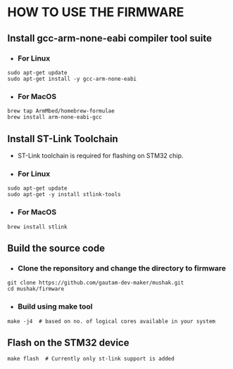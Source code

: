 # HOW TO USE THE FIRMWARE

## Install gcc-arm-none-eabi compiler tool suite

* ### For Linux 

```
sudo apt-get update
sudo apt-get install -y gcc-arm-none-eabi
```

* ### For MacOS
```
brew tap ArmMbed/homebrew-formulae
brew install arm-none-eabi-gcc
```
## Install ST-Link Toolchain

* ST-Link toolchain is required for flashing on STM32 chip.

* ### For Linux
```
sudo apt-get update
sudo apt-get -y install stlink-tools
```

* ### For MacOS

```
brew install stlink
```

## Build the source code

* ### Clone the reponsitory and change the directory to firmware

```
git clone https://github.com/gautam-dev-maker/mushak.git
cd mushak/firmware
```

* ### Build using make tool
```
make -j4  # based on no. of logical cores available in your system
```

## Flash on the STM32 device

```
make flash  # Currently only st-link support is added
```
